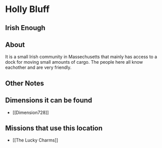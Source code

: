 # Holly Bluff
## Irish Enough

## About
It is a small Irish community in Massechusetts that mainly has access to a dock for moving small amounts of cargo. The people here all know eachother and are very friendly.

## Other Notes

## Dimensions it can be found
- [[Dimension728]]

## Missions that use this location
- [[The Lucky Charms]]